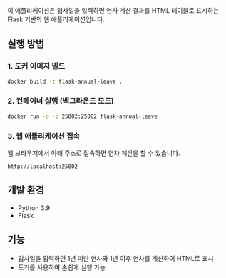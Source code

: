 이 애플리케이션은 입사일을 입력하면 연차 계산 결과를 HTML 테이블로 표시하는 Flask 기반의 웹 애플리케이션입니다.

## 실행 방법

### 1. 도커 이미지 빌드
```sh
docker build -t flask-annual-leave .
```

### 2. 컨테이너 실행 (백그라운드 모드)
```sh
docker run -d -p 25002:25002 flask-annual-leave
```

### 3. 웹 애플리케이션 접속
웹 브라우저에서 아래 주소로 접속하면 연차 계산을 할 수 있습니다.
```
http://localhost:25002
```

## 개발 환경
- Python 3.9
- Flask

## 기능
- 입사일을 입력하면 1년 미만 연차와 1년 이후 연차를 계산하여 HTML로 표시
- 도커를 사용하여 손쉽게 실행 가능
